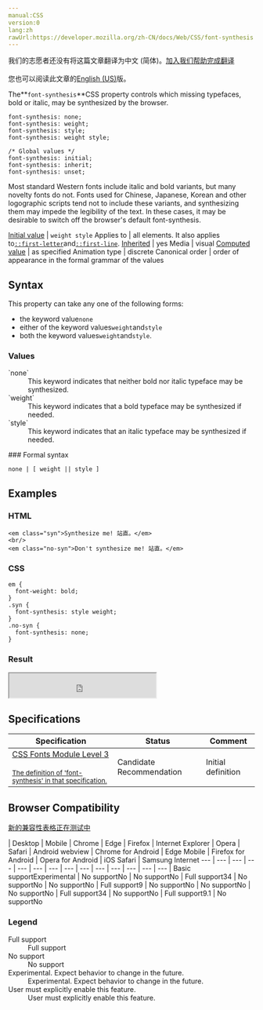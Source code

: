 ```yaml
---
manual:CSS
version:0
lang:zh
rawUrl:https://developer.mozilla.org/zh-CN/docs/Web/CSS/font-synthesis
---
```




<bdi>我们的志愿者还没有将这篇文章翻译为<bdi>中文 (简体)</bdi>。[加入我们帮助完成翻译](%30196 "")<br></br>您也可以阅读此文章的[English (US)](%30122 "")版。</bdi>






The**`font-synthesis`**CSS property controls which missing typefaces, bold or italic, may be synthesized by the browser.


```
font-synthesis: none;
font-synthesis: weight;
font-synthesis: style;
font-synthesis: weight style;

/* Global values */
font-synthesis: initial;
font-synthesis: inherit;
font-synthesis: unset;
```


Most standard Western fonts include italic and bold variants, but many novelty fonts do not. Fonts used for Chinese, Japanese, Korean and other logographic scripts tend not to include these variants, and synthesizing them may impede the legibility of the text. In these cases, it may be desirable to switch off the browser&#39;s default font-synthesis.


[Initial value](%28552 "") | `weight style` 
Applies to | all elements. It also applies to[`::first-letter`](%28553 "The ::first-letter CSS pseudo-element applies styles to the first letter of the first line of a block-level element, but only when not preceded by other content (such as images or inline tables).")and[`::first-line`](%28554 "The ::first-line CSS pseudo-element applies styles to the first line of a block-level element."). 
[Inherited](%28555 "") | yes 
Media | visual 
[Computed value](%28556 "") | as specified 
Animation type | discrete 
Canonical order | order of appearance in the formal grammar of the values 


## Syntax<a name="Syntax"></a>


This property can take any one of the following forms:


* the keyword value`none`
* either of the keyword values`weight`and`style`
* both the keyword values`weight`and`style`.

### Values<a name="Values"></a>
<dl><dt id=''>`none`</dt><dd>This keyword indicates that neither bold nor italic typeface may be synthesized.</dd><dt id=''>`weight`</dt><dd>This keyword indicates that a bold typeface may be synthesized if needed.</dd><dt id=''>`style`</dt><dd>This keyword indicates that an italic typeface may be synthesized if needed.</dd></dl>
### Formal syntax<a name="Formal_syntax"></a>

```
none | [ weight || style ]
```

## Examples<a name="Examples"></a>

### HTML<a name="HTML"></a>

```
<em class="syn">Synthesize me! 站直。</em>
<br/>
<em class="no-syn">Don't synthesize me! 站直。</em>
```

### CSS<a name="CSS"></a>

```
em {
  font-weight: bold;
}
.syn {
  font-synthesis: style weight;
}
.no-syn {
  font-synthesis: none;
}
```

### Result<a name="Result"></a>


<iframe src='https://mdn.mozillademos.org/en-US/docs/Web/CSS/font-synthesis$samples/Examples?revision=1321490' width='null' height='50'></iframe>



## Specifications<a name="Specifications"></a>

Specification | Status | Comment 
 ---  |  ---  |  ---  | 
[CSS Fonts Module Level 3<br></br><small>The definition of &#39;font-synthesis&#39; in that specification.</small>](%30197 "") | Candidate Recommendation | Initial definition 


## Browser Compatibility<a name="Browser_Compatibility"></a>
[新的兼容性表格正在测试中<i></i>](%3360 "")

 | <abbr>Desktop<i></i></abbr> | <abbr>Mobile<i></i></abbr> 
 | <abbr>Chrome<i></i></abbr> | <abbr>Edge<i></i></abbr> | <abbr>Firefox<i></i></abbr> | <abbr>Internet Explorer<i></i></abbr> | <abbr>Opera<i></i></abbr> | <abbr>Safari<i></i></abbr> | <abbr>Android webview<i></i></abbr> | <abbr>Chrome for Android<i></i></abbr> | <abbr>Edge Mobile<i></i></abbr> | <abbr>Firefox for Android<i></i></abbr> | <abbr>Opera for Android<i></i></abbr> | <abbr>iOS Safari<i></i></abbr> | <abbr>Samsung Internet<i></i></abbr> 
 ---  |  ---  |  ---  |  ---  |  ---  |  ---  |  ---  |  ---  |  ---  |  ---  |  ---  |  ---  |  ---  |  ---  | 
Basic support<abbr>Experimental<i></i></abbr> | <abbr>No support</abbr>No | <abbr>No support</abbr>No | <abbr>Full support</abbr>34 | <abbr>No support</abbr>No | <abbr>No support</abbr>No | <abbr>Full support</abbr>9 | <abbr>No support</abbr>No | <abbr>No support</abbr>No | <abbr>No support</abbr>No | <abbr>Full support</abbr>34 | <abbr>No support</abbr>No | <abbr>Full support</abbr>9.1 | <abbr>No support</abbr>No 


### Legend<a name="Legend"></a>
<dl><dt id=''><abbr>Full support</abbr></dt><dd>Full support</dd><dt id=''><abbr>No support</abbr></dt><dd>No support</dd><dt id=''><abbr>Experimental. Expect behavior to change in the future.<i></i></abbr></dt><dd>Experimental. Expect behavior to change in the future.</dd><dt id=''><abbr>User must explicitly enable this feature.<i></i></abbr></dt><dd>User must explicitly enable this feature.</dd></dl>



